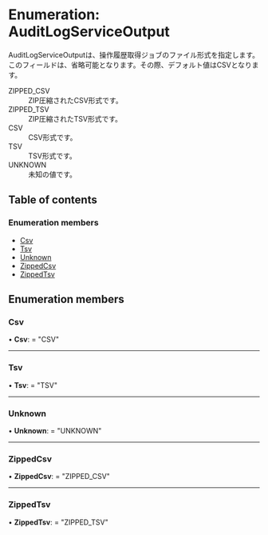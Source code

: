 # Enumeration: AuditLogServiceOutput


<div lang=\"ja\">AuditLogServiceOutputは、操作履歴取得ジョブのファイル形式を指定します。<br> このフィールドは、省略可能となります。その際、デフォルト値はCSVとなります。</div>  <dl class=term>   <dt class=\"term__item\">ZIPPED_CSV</dt>   <dd class=\"term__desc\"><span lang=\"ja\">ZIP圧縮されたCSV形式です。</span></dd>   <dt class=\"term__item\">ZIPPED_TSV</dt>   <dd class=\"term__desc\"><span lang=\"ja\">ZIP圧縮されたTSV形式です。</span></dd>   <dt class=\"term__item\">CSV</dt>   <dd class=\"term__desc\"><span lang=\"ja\">CSV形式です。</span></dd>   <dt class=\"term__item\">TSV</dt>   <dd class=\"term__desc\"><span lang=\"ja\">TSV形式です。</span></dd>   <dt class=\"term__item\">UNKNOWN</dt>   <dd class=\"term__desc\"><span lang=\"ja\">未知の値です。</span></dd> </dl>

## Table of contents

### Enumeration members

- [Csv](auditlogserviceoutput.md#csv)
- [Tsv](auditlogserviceoutput.md#tsv)
- [Unknown](auditlogserviceoutput.md#unknown)
- [ZippedCsv](auditlogserviceoutput.md#zippedcsv)
- [ZippedTsv](auditlogserviceoutput.md#zippedtsv)

## Enumeration members

### Csv

• **Csv**: = "CSV"

___

### Tsv

• **Tsv**: = "TSV"

___

### Unknown

• **Unknown**: = "UNKNOWN"

___

### ZippedCsv

• **ZippedCsv**: = "ZIPPED\_CSV"

___

### ZippedTsv

• **ZippedTsv**: = "ZIPPED\_TSV"
